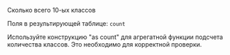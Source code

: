 Сколько всего 10-ых классов

Поля в результирующей таблице:
`count`

Используйте конструкцию "as count" для агрегатной функции подсчета количества классов. Это необходимо для корректной проверки.